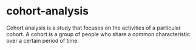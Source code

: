 # cohort-analysis
Cohort analysis is a study that focuses on the activities of a particular cohort. A cohort is a group of people who share a common characteristic over a certain period of time.
